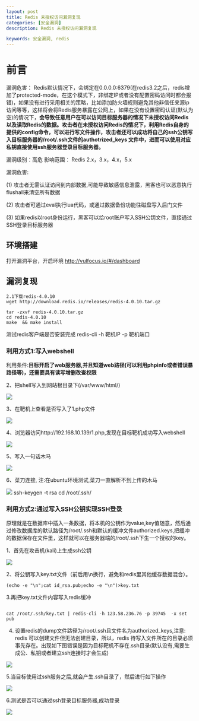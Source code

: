 ```yaml
---
layout: post
title: Redis 未授权访问漏洞复现
categories: [安全漏洞]
description: Redis 未授权访问漏洞复现

keywords: 安全漏洞, redis
---
```




# 前言



漏洞危害：
Redis默认情况下，会绑定在0.0.0.0:6379(在redis3.2之后，redis增加了protected-mode，在这个模式下，非绑定IP或者没有配置密码访问时都会报错)，如果没有进行采用相关的策略，比如添加防火墙规则避免其他非信任来源ip访问等等，这样将会将Redis服务暴露在公网上，如果在没有设置密码认证(默认为空)的情况下，**会导致任意用户在可以访问目标服务器的情况下未授权访问Redis以及读取Redis的数据。攻击者在未授权访问Redis的情况下，利用Redis自身的提供的config命令，可以进行写文件操作，攻击者还可以成功将自己的ssh公钥写入目标服务器的/root/.ssh文件的authotrized_keys 文件中，进而可以使用对应私钥直接使用ssh服务器登录目标服务器。**

漏洞级别：高危
影响范围：
Redis 2.x，3.x，4.x，5.x

漏洞危害:

(1) 攻击者无需认证访问到内部数据,可能导致敏感信息泄露，黑客也可以恶意执行flushall来清空所有数据

(2) 攻击者可通过eval执行lua代码，或通过数据备份功能往磁盘写入后门文件

(3) 如果redis以root身份运行，黑客可以给root账户写入SSH公钥文件，直接通过SSH登录目标服务器 

## 环境搭建

打开漏洞平台，开启环境
http://vulfocus.io/#/dashboard

## 漏洞复现

```
2.1下载redis-4.0.10
wget http://download.redis.io/releases/redis-4.0.10.tar.gz

tar -zxvf redis-4.0.10.tar.gz
cd redis-4.0.10
make  && make install
```
测试redis客户端是否安装完成
redis-cli -h 靶机IP -p 靶机端口

###  利用方式1:写入webshell

利用条件:**目标开启了web服务器,并且知道web路径(可以利用phpinfo或者错误暴路径等)，还需要具有读写增删改查权限**

2、把shell写入到网站根目录下(/var/www/html/)

![](https://img2018.cnblogs.com/blog/1592114/201910/1592114-20191012203436012-1515179378.png)


3、在靶机上查看是否写入了1.php文件

![](https://img2018.cnblogs.com/blog/1592114/201910/1592114-20191012203456436-1305567003.png)


 4、浏览器访问http://192.168.10.139/1.php,发现在目标靶机成功写入webshell

![](https://img2018.cnblogs.com/blog/1592114/201910/1592114-20191012203513996-829312104.png)

5、写入一句话木马

![](https://img2018.cnblogs.com/blog/1592114/201910/1592114-20191012204802487-1690937266.png)

6、菜刀连接, 注:在ubuntu环境测试,菜刀一直解析不到上传的木马


![](https://img2018.cnblogs.com/blog/1592114/201910/1592114-20191012203605523-1427852494.png)
 ssh-keygen -t rsa
 cd /root/.ssh/

### 利用方式2:通过写入SSH公钥实现SSH登录

原理就是在数据库中插入一条数据，将本机的公钥作为value,key值随意，然后通过修改数据库的默认路径为/root/.ssh和默认的缓冲文件authorized.keys,把缓冲的数据保存在文件里，这样就可以在服务器端的/root/.ssh下生一个授权的key。

1、首先在攻击机(kali)上生成ssh公钥

![](https://img2018.cnblogs.com/blog/1592114/201910/1592114-20191012203637638-813126131.png)

2、将公钥写入key.txt文件（前后用\n换行，避免和redis里其他缓存数据混合）。
```
(echo -e "\n";cat id_rsa.pub;echo -e "\n")>key.txt
```

3.再把key.txt文件内容写入redis缓冲

```

cat /root/.ssh/key.txt | redis-cli -h 123.58.236.76 -p 39745  -x set pub
```


4. 设置redis的dump文件路径为/root/.ssh且文件名为authorized_keys,注意: redis 可以创建文件但无法创建目录，所以，redis 待写入文件所在的目录必须事先存在。出现如下图错误是因为目标靶机不存在.ssh目录(默认没有,需要生成公、私钥或者建立ssh连接时才会生成)

![](https://img2018.cnblogs.com/blog/1592114/201910/1592114-20191012203751245-2125954193.png)


5.当目标使用过ssh服务之后,就会产生.ssh目录了，然后进行如下操作

![](https://img2018.cnblogs.com/blog/1592114/201910/1592114-20191012203807669-652699491.png)

6.测试是否可以通过ssh登录目标服务器,成功登录

![](https://img2018.cnblogs.com/blog/1592114/201910/1592114-20191012203828075-2021133389.png)


